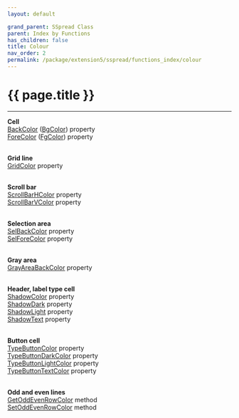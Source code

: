 ```yaml
---
layout: default

grand_parent: SSpread Class
parent: Index by Functions
has_children: false
title: Colour
nav_order: 2
permalink: /package/extension5/sspread/functions_index/colour
---
```

# {{ page.title }}
---

**Cell**<br>
[BackColor](/package/extension5/sspread/properties/BackColor) ([BgColor](/package/extension5/sspread/properties/BgColor)) property<br>
[ForeColor](/package/extension5/sspread/properties/ForeColor) ([FgColor](/package/extension5/sspread/properties/FgColor)) property<br><br>

**Grid line**<br>
[GridColor](/package/extension5/sspread/properties/GridColor) property<br><br>

**Scroll bar**<br>
[ScrollBarHColor](/package/extension5/sspread/properties/ScrollBarHColor) property<br>
[ScrollBarVColor](/package/extension5/sspread/properties/ScrollBarVColor) property<br><br>

**Selection area**<br>
[SelBackColor](/package/extension5/sspread/properties/SelBackColor) property<br>
[SelForeColor](/package/extension5/sspread/properties/SelForeColor) property<br><br>

**Gray area**<br>
[GrayAreaBackColor](/package/extension5/sspread/properties/GrayAreaBackColor) property<br><br>

**Header, label type cell**<br>
[ShadowColor](/package/extension5/sspread/properties/ShadowColor) property<br>
[ShadowDark](/package/extension5/sspread/properties/ShadowDark) property<br>
[ShadowLight](/package/extension5/sspread/properties/ShadowLight) property<br>
[ShadowText](/package/extension5/sspread/properties/ShadowText) property<br><br>

**Button cell**<br>
[TypeButtonColor](/package/extension5/sspread/properties/TypeButtonColor) property<br>
[TypeButtonDarkColor](/package/extension5/sspread/properties/TypeButtonDarkColor) property<br>
[TypeButtonLightColor](/package/extension5/sspread/properties/TypeButtonLightColor) property<br>
[TypeButtonTextColor](/package/extension5/sspread/properties/TypeButtonTextColor) property<br><br>

**Odd and even lines**<br>
[GetOddEvenRowColor](/package/extension5/sspread/methods/GetOddEvenRowColor) method<br>
[SetOddEvenRowColor](/package/extension5/sspread/methods/SetOddEvenRowColor) method<br><br>